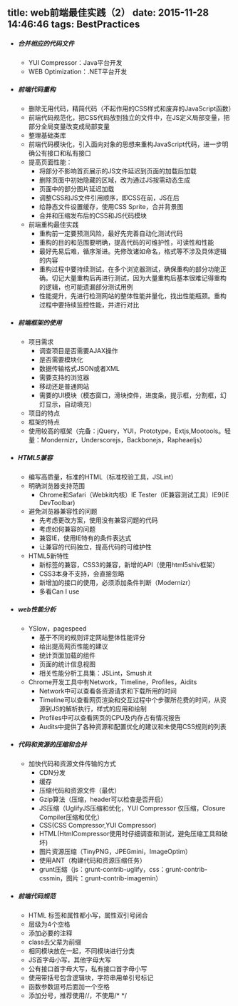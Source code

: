 title: web前端最佳实践（2）
date: 2015-11-28 14:46:46
tags: BestPractices
---
* ##### 合并相应的代码文件
	*  YUI Compressor：Java平台开发
	*  WEB Optimization：.NET平台开发
* ##### 前端代码重构
	*  删除无用代码，精简代码（不起作用的CSS样式和废弃的JavaScript函数）
	*  前端代码规范化，把CSS代码放到独立的文件中，在JS定义局部变量，把部分全局变量改变成局部变量
	*  整理基础类库
	*  前端代码模块化，引入面向对象的思想来重构JavaScript代码，进一步明确公有接口和私有接口
	*  提高页面性能：
		* 将部分不影响首页展示的JS文件延迟到页面的加载后加载
		* 删除页面中初始隐藏的区域，改为通过JS按需动态生成
		* 页面中的部分图片延迟加载
		* 调整CSS和JS文件引用顺序，即CSS在前，JS在后
		* 给静态文件设置缓存，使用CSS Sprite，合并背景图
		* 合并和压缩发布后的CSS和JS代码模块
	*  前端重构最佳实践
		* 重构前一定要预测风险，最好先完善自动化测试代码
		* 重构的目的和范围要明确，提高代码的可维护性，可读性和性能
		* 最好先易后难，循序渐进。先修改诸如命名，格式等不涉及具体逻辑的内容
		* 重构过程中要持续测试，在多个浏览器测试，确保重构的部分功能正确。切记大量重构后再进行测试，因为大量重构后基本很难记得重构的逻辑，也可能遗漏部分测试用例
		* 性能提升，先进行检测网站的整体性能并量化，找出性能瓶颈。重构过程中要持续监控性能，并进行对比
* ##### 前端框架的使用
	*  项目需求
		* 调查项目是否需要AJAX操作
		* 是否需要模块化
		* 数据传输格式JSON或者XML
		* 需要支持的浏览器
		* 移动还是普通网站
		* 需要的UI模块（模态窗口，滑块控件，进度条，提示框，分割框，幻灯显示，自动填充）
	*  项目的特点
	*  框架的特点
	*  使用较高的框架（完备：jQuery，YUI，Prototype，Extjs,Mootools。轻量：Mondernizr，Underscorejs，Backbonejs，Rapheaeljs）
* ##### HTML5兼容
	*  编写高质量，标准的HTML（标准校验工具，JSLint）
	*  明确浏览器支持范围
		* Chrome和Safari（Webkit内核）IE Tester（IE兼容测试工具）IE9(IE DevToolbar)
	*  避免浏览器兼容性的问题
		* 先考虑更改方案，使用没有兼容问题的代码
		* 考虑如何兼容的问题
		* 兼容IE，使用IE特有的条件表达式
		* 让兼容的代码独立，提高代码的可维护性
	*  HTML5新特性
		* 新标签的兼容，CSS3的兼容，新增的API（使用html5shiv框架）
		* CSS3本身不支持，会直接忽略
		* 新增加的接口的使用，必须添加条件判断（Modernizr）
		* 多看Can I use
* ##### web性能分析
	*  YSlow，pagespeed
		* 基于不同的规则评定网站整体性能评分
		* 给出提高网页性能的建议
		* 统计页面加载的组件
		* 页面的统计信息视图
		* 相关性能分析工具集：JSLint，Smush.it
	*  Chrome开发工具中有Network，Timeline，Profiles，Aidits
		* Network中可以查看各资源请求和下载所用的时间
		* Timeline可以查看网页渲染和交互过程中个步骤所花费的时间，从资源到JS的解析执行，样式的应用和绘制
		* Profiles中可以查看网页的CPU及内存占有情况报告
		* Audits中提供了各种资源和配置优化的建议和未使用CSS规则的列表
* ##### 代码和资源的压缩和合并
	*  加快代码和资源文件传输的方式
		* CDN分发
		* 缓存
		* 压缩代码和资源文件（最优）
		* Gzip算法（压缩，header可以检查是否开启）
		* JS压缩（UglifyJS压缩和优化，YUI Compressor 仅压缩，Closure Compiler压缩和优化）
		* CSS(CSS Compressor,YUI Compressor)
		* HTML(HtmlCompressor使用时仔细调查和测试，避免压缩工具和破坏)
		* 图片资源压缩（TinyPNG，JPEGmini，ImageOptim）
		* 使用ANT（构建代码和资源压缩任务）
		* grunt压缩（js：grunt-contrib-uglify，css：grunt-contrib-cssmin，图片：grunt-contrib-imagemin）
* ##### 前端代码规范
	*  HTML 标签和属性都小写，属性双引号闭合
	*  层级为4个空格
	*  添加必要的注释
	*  class去父辈为前缀
	*  相同模块放在一起，不同模块进行分类
	*  JS首字母小写，其他字母大写
	*  公有接口首字母大写，私有接口首字母小写
	*  使用带括号包含逻辑块，字符串用单引号标记
	*  函数参数逗号后面加一个空格
	*  添加分号，推荐使用//，不使用/\* \*/